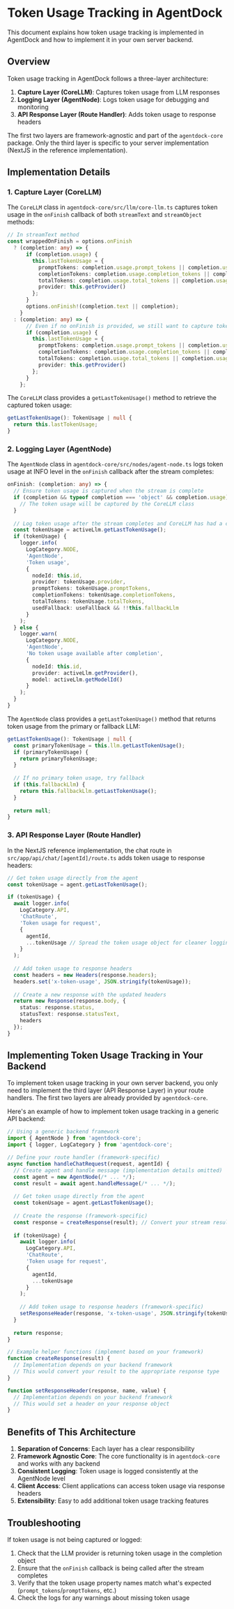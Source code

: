 # Token Usage Tracking in AgentDock

This document explains how token usage tracking is implemented in AgentDock and how to implement it in your own server backend.

## Overview

Token usage tracking in AgentDock follows a three-layer architecture:

1. **Capture Layer (CoreLLM)**: Captures token usage from LLM responses
2. **Logging Layer (AgentNode)**: Logs token usage for debugging and monitoring
3. **API Response Layer (Route Handler)**: Adds token usage to response headers

The first two layers are framework-agnostic and part of the `agentdock-core` package. Only the third layer is specific to your server implementation (NextJS in the reference implementation).

## Implementation Details

### 1. Capture Layer (CoreLLM)

The `CoreLLM` class in `agentdock-core/src/llm/core-llm.ts` captures token usage in the `onFinish` callback of both `streamText` and `streamObject` methods:

```typescript
// In streamText method
const wrappedOnFinish = options.onFinish 
  ? (completion: any) => {
      if (completion.usage) {
        this.lastTokenUsage = {
          promptTokens: completion.usage.prompt_tokens || completion.usage.promptTokens,
          completionTokens: completion.usage.completion_tokens || completion.usage.completionTokens,
          totalTokens: completion.usage.total_tokens || completion.usage.totalTokens,
          provider: this.getProvider()
        };
      }
      options.onFinish!(completion.text || completion);
    }
  : (completion: any) => {
      // Even if no onFinish is provided, we still want to capture token usage
      if (completion.usage) {
        this.lastTokenUsage = {
          promptTokens: completion.usage.prompt_tokens || completion.usage.promptTokens,
          completionTokens: completion.usage.completion_tokens || completion.usage.completionTokens,
          totalTokens: completion.usage.total_tokens || completion.usage.totalTokens,
          provider: this.getProvider()
        };
      }
    };
```

The `CoreLLM` class provides a `getLastTokenUsage()` method to retrieve the captured token usage:

```typescript
getLastTokenUsage(): TokenUsage | null {
  return this.lastTokenUsage;
}
```

### 2. Logging Layer (AgentNode)

The `AgentNode` class in `agentdock-core/src/nodes/agent-node.ts` logs token usage at INFO level in the `onFinish` callback after the stream completes:

```typescript
onFinish: (completion: any) => {
  // Ensure token usage is captured when the stream is complete
  if (completion && typeof completion === 'object' && completion.usage) {
    // The token usage will be captured by the CoreLLM class
  }
  
  // Log token usage after the stream completes and CoreLLM has had a chance to update it
  const tokenUsage = activeLlm.getLastTokenUsage();
  if (tokenUsage) {
    logger.info(
      LogCategory.NODE,
      'AgentNode',
      'Token usage',
      {
        nodeId: this.id,
        provider: tokenUsage.provider,
        promptTokens: tokenUsage.promptTokens,
        completionTokens: tokenUsage.completionTokens,
        totalTokens: tokenUsage.totalTokens,
        usedFallback: useFallback && !!this.fallbackLlm
      }
    );
  } else {
    logger.warn(
      LogCategory.NODE,
      'AgentNode',
      'No token usage available after completion',
      {
        nodeId: this.id,
        provider: activeLlm.getProvider(),
        model: activeLlm.getModelId()
      }
    );
  }
}
```

The `AgentNode` class provides a `getLastTokenUsage()` method that returns token usage from the primary or fallback LLM:

```typescript
getLastTokenUsage(): TokenUsage | null {
  const primaryTokenUsage = this.llm.getLastTokenUsage();
  if (primaryTokenUsage) {
    return primaryTokenUsage;
  }
  
  // If no primary token usage, try fallback
  if (this.fallbackLlm) {
    return this.fallbackLlm.getLastTokenUsage();
  }
  
  return null;
}
```

### 3. API Response Layer (Route Handler)

In the NextJS reference implementation, the chat route in `src/app/api/chat/[agentId]/route.ts` adds token usage to response headers:

```typescript
// Get token usage directly from the agent
const tokenUsage = agent.getLastTokenUsage();

if (tokenUsage) {
  await logger.info(
    LogCategory.API,
    'ChatRoute',
    'Token usage for request',
    {
      agentId,
      ...tokenUsage // Spread the token usage object for cleaner logging
    }
  );
  
  // Add token usage to response headers
  const headers = new Headers(response.headers);
  headers.set('x-token-usage', JSON.stringify(tokenUsage));
  
  // Create a new response with the updated headers
  return new Response(response.body, {
    status: response.status,
    statusText: response.statusText,
    headers
  });
}
```

## Implementing Token Usage Tracking in Your Backend

To implement token usage tracking in your own server backend, you only need to implement the third layer (API Response Layer) in your route handlers. The first two layers are already provided by `agentdock-core`.

Here's an example of how to implement token usage tracking in a generic API backend:

```typescript
// Using a generic backend framework
import { AgentNode } from 'agentdock-core';
import { logger, LogCategory } from 'agentdock-core';

// Define your route handler (framework-specific)
async function handleChatRequest(request, agentId) {
  // Create agent and handle message (implementation details omitted)
  const agent = new AgentNode(/* ... */);
  const result = await agent.handleMessage(/* ... */);
  
  // Get token usage directly from the agent
  const tokenUsage = agent.getLastTokenUsage();
  
  // Create the response (framework-specific)
  const response = createResponse(result); // Convert your stream result to a response
  
  if (tokenUsage) {
    await logger.info(
      LogCategory.API,
      'ChatRoute',
      'Token usage for request',
      {
        agentId,
        ...tokenUsage
      }
    );
    
    // Add token usage to response headers (framework-specific)
    setResponseHeader(response, 'x-token-usage', JSON.stringify(tokenUsage));
  }
  
  return response;
}

// Example helper functions (implement based on your framework)
function createResponse(result) {
  // Implementation depends on your backend framework
  // This would convert your result to the appropriate response type
}

function setResponseHeader(response, name, value) {
  // Implementation depends on your backend framework
  // This would set a header on your response object
}
```

## Benefits of This Architecture

1. **Separation of Concerns**: Each layer has a clear responsibility
2. **Framework Agnostic Core**: The core functionality is in `agentdock-core` and works with any backend
3. **Consistent Logging**: Token usage is logged consistently at the AgentNode level
4. **Client Access**: Client applications can access token usage via response headers
5. **Extensibility**: Easy to add additional token usage tracking features

## Troubleshooting

If token usage is not being captured or logged:

1. Check that the LLM provider is returning token usage in the completion object
2. Ensure that the `onFinish` callback is being called after the stream completes
3. Verify that the token usage property names match what's expected (`prompt_tokens`/`promptTokens`, etc.)
4. Check the logs for any warnings about missing token usage 